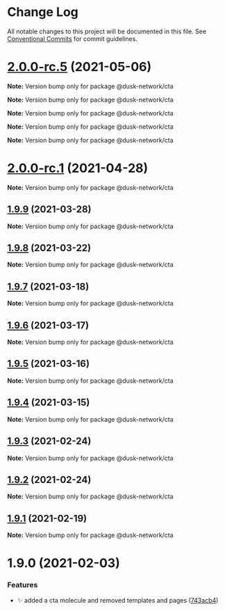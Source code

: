 # Change Log

All notable changes to this project will be documented in this file.
See [Conventional Commits](https://conventionalcommits.org) for commit guidelines.

# [2.0.0-rc.5](https://github.com/dusk-network/dusk-ui-kit/compare/v2.0.0-rc.4...v2.0.0-rc.5) (2021-05-06)

**Note:** Version bump only for package @dusk-network/cta







**Note:** Version bump only for package @dusk-network/cta







**Note:** Version bump only for package @dusk-network/cta







**Note:** Version bump only for package @dusk-network/cta







**Note:** Version bump only for package @dusk-network/cta





# [2.0.0-rc.1](https://github.com/dusk-network/dusk-ui-kit/compare/@dusk-network/cta@1.9.9...@dusk-network/cta@2.0.0-rc.1) (2021-04-28)

**Note:** Version bump only for package @dusk-network/cta





## [1.9.9](https://github.com/dusk-network/dusk-ui-kit/compare/@dusk-network/cta@1.9.8...@dusk-network/cta@1.9.9) (2021-03-28)

**Note:** Version bump only for package @dusk-network/cta





## [1.9.8](https://github.com/dusk-network/dusk-ui-kit/compare/@dusk-network/cta@1.9.7...@dusk-network/cta@1.9.8) (2021-03-22)

**Note:** Version bump only for package @dusk-network/cta





## [1.9.7](https://github.com/dusk-network/dusk-ui-kit/compare/@dusk-network/cta@1.9.6...@dusk-network/cta@1.9.7) (2021-03-18)

**Note:** Version bump only for package @dusk-network/cta





## [1.9.6](https://github.com/dusk-network/dusk-ui-kit/compare/@dusk-network/cta@1.9.5...@dusk-network/cta@1.9.6) (2021-03-17)

**Note:** Version bump only for package @dusk-network/cta





## [1.9.5](https://github.com/dusk-network/dusk-ui-kit/compare/@dusk-network/cta@1.9.4...@dusk-network/cta@1.9.5) (2021-03-16)

**Note:** Version bump only for package @dusk-network/cta





## [1.9.4](https://github.com/dusk-network/dusk-ui-kit/compare/@dusk-network/cta@1.9.3...@dusk-network/cta@1.9.4) (2021-03-15)

**Note:** Version bump only for package @dusk-network/cta





## [1.9.3](https://github.com/dusk-network/dusk-ui-kit/compare/@dusk-network/cta@1.9.2...@dusk-network/cta@1.9.3) (2021-02-24)

**Note:** Version bump only for package @dusk-network/cta





## [1.9.2](https://github.com/dusk-network/dusk-ui-kit/compare/@dusk-network/cta@1.9.1...@dusk-network/cta@1.9.2) (2021-02-24)

**Note:** Version bump only for package @dusk-network/cta





## [1.9.1](https://github.com/dusk-network/dusk-ui-kit/compare/@dusk-network/cta@1.9.0...@dusk-network/cta@1.9.1) (2021-02-19)

**Note:** Version bump only for package @dusk-network/cta





# 1.9.0 (2021-02-03)


### Features

* ✨ added a cta molecule and removed templates and pages ([743acb4](https://github.com/dusk-network/dusk-ui-kit/commit/743acb4a7ca2351e4a007124dfec6fed2949d880))
